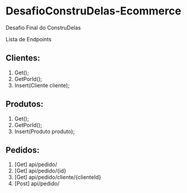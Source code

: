 # DesafioConstruDelas-Ecommerce
Desafio Final do ConstruDelas 

Lista de Endpoints

## Clientes:

1. Get();
2. GetPorId();
3. Insert(Cliente cliente);

## Produtos:

1. Get();
2. GetPorId();
3. Insert(Produto produto);


## Pedidos:

1. [Get] api/pedido/
2. [Get] api/pedido/{id}
3. [Get] api/pedido/cliente/{clienteId}
4. [Post] api/pedido/
